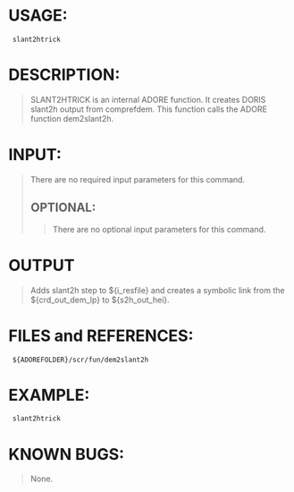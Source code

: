 # USAGE: #
```
 slant2htrick
```
# DESCRIPTION: #
> SLANT2HTRICK is an internal ADORE function.
> It creates DORIS slant2h output from comprefdem. This function calls the
ADORE function dem2slant2h.
# INPUT: #
> There are no required input parameters for this command.
> ## OPTIONAL: ##
> > There are no optional input parameters for this command.
# OUTPUT #

> Adds slant2h step to ${i\_resfile} and creates a symbolic link from the
${crd\_out\_dem\_lp} to ${s2h\_out\_hei}.
# FILES and REFERENCES: #
```
 ${ADOREFOLDER}/scr/fun/dem2slant2h
```
# EXAMPLE: #
```
 slant2htrick
```
# KNOWN BUGS: #
> None.